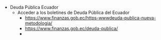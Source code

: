 - Deuda Pública Ecuador
	- Acceder a los boletines de Deuda Pública del Ecuador
		- https://www.finanzas.gob.ec/https-wwwdeuda-publica-nueva-metodologia/
		- https://www.finanzas.gob.ec/deuda-publica/
		-